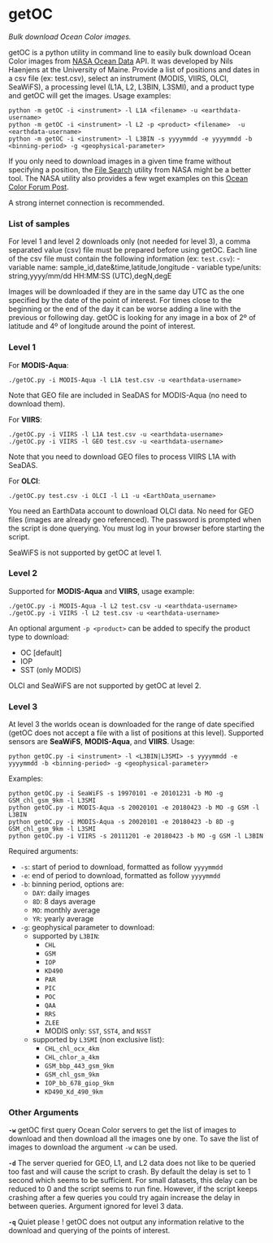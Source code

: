 getOC
=====

_Bulk download Ocean Color images._

getOC is a python utility in command line to easily bulk download Ocean Color images from [NASA Ocean Data](https://oceandata.sci.gsfc.nasa.gov/cgi/getfile/) API. It was developed by Nils Haenjens at the University of Maine. Provide a list of positions and dates in a csv file (ex: test.csv), select an instrument (MODIS, VIIRS, OLCI, SeaWiFS), a processing level (L1A, L2, L3BIN, L3SMI), and a product type and getOC will get the images. Usage examples:

    python -m getOC -i <instrument> -l L1A <filename> -u <earthdata-username>
    python -m getOC -i <instrument> -l L2 -p <product> <filename>  -u <earthdata-username>
    python -m getOC -i <instrument> -l L3BIN -s yyyymmdd -e yyyymmdd -b <binning-period> -g <geophysical-parameter>

If you only need to download images in a given time frame without specifying a position, the [File Search](https://oceandata.sci.gsfc.nasa.gov/api/file_search) utility from NASA might be a better tool. The NASA utility also provides a few wget examples on this [Ocean Color Forum Post](https://oceancolor.gsfc.nasa.gov/forum/oceancolor/topic_show.pl?pid=12520).

A strong internet connection is recommended. 

### List of samples
For level 1 and level 2 downloads only (not needed for level 3), a comma separated value (csv) file must be prepared before using getOC. Each line of the csv file must contain the following information (ex: `test.csv`):
    - variable name: sample_id,date&time,latitude,longitude
    - variable type/units: string,yyyy/mm/dd HH:MM:SS (UTC),degN,degE

Images will be downloaded if they are in the same day UTC as the one specified by the date of the point of interest. For times close to the beginning or the end of the day it can be worse adding a line with the previous or following day. getOC is looking for any image in a box of 2º of latitude and 4º of longitude around the point of interest.

### Level 1
For **MODIS-Aqua**:
   
    ./getOC.py -i MODIS-Aqua -l L1A test.csv -u <earthdata-username>
   
Note that GEO file are included in SeaDAS for MODIS-Aqua (no need to download them).
   
For **VIIRS**:

    ./getOC.py -i VIIRS -l L1A test.csv -u <earthdata-username>
    ./getOC.py -i VIIRS -l GEO test.csv -u <earthdata-username>
    
Note that you need to download GEO files to process VIIRS L1A with SeaDAS.
    
For **OLCI**:
    
    ./getOC.py test.csv -i OLCI -l L1 -u <EarthData_username>
    
You need an EarthData account to download OLCI data. No need for GEO files (images are already geo referenced). The password is prompted when the script is done querying. You must log in your browser before starting the script.

SeaWiFS is not supported by getOC at level 1.


### Level 2
Supported for **MODIS-Aqua** and **VIIRS**, usage example:
   
    ./getOC.py -i MODIS-Aqua -l L2 test.csv -u <earthdata-username>
    ./getOC.py -i VIIRS -l L2 test.csv -u <earthdata-username>
    
An optional argument `-p <product>` can be added to specify the product type to download:
  - OC    [default]
  - IOP
  - SST   (only MODIS)
    
OLCI and SeaWiFS are not supported by getOC at level 2.


### Level 3
At level 3 the worlds ocean is downloaded for the range of date specified (getOC does not accept a file with a list of positions at this level). Supported sensors are **SeaWiFS**, **MODIS-Aqua**, and **VIIRS**. Usage:

    python getOC.py -i <instrument> -l <L3BIN|L3SMI> -s yyyymmdd -e yyyymmdd -b <binning-period> -g <geophysical-parameter>

Examples:

    python getOC.py -i SeaWiFS -s 19970101 -e 20101231 -b MO -g GSM_chl_gsm_9km -l L3SMI
    python getOC.py -i MODIS-Aqua -s 20020101 -e 20180423 -b MO -g GSM -l L3BIN
    python getOC.py -i MODIS-Aqua -s 20020101 -e 20180423 -b 8D -g GSM_chl_gsm_9km -l L3SMI
    python getOC.py -i VIIRS -s 20111201 -e 20180423 -b MO -g GSM -l L3BIN

Required arguments:
  - `-s`: start of period to download, formatted as follow `yyyymmdd`
  - `-e`: end of period to download, formatted as follow `yyyymmdd`
  - `-b`: binning period, options are:
    - `DAY`: daily images
    - `8D`: 8 days average
    - `MO`: monthly average
    - `YR`: yearly average
  - `-g`: geophysical parameter to download:
    - supported by `L3BIN`:
        - `CHL`
        - `GSM`
        - `IOP`
        - `KD490`
        - `PAR`
        - `PIC`
        - `POC`
        - `QAA`
        - `RRS`
        - `ZLEE`
        - MODIS only: `SST`, `SST4`, and `NSST`
    - supported by `L3SMI` (non exclusive list):
        - `CHL_chl_ocx_4km`
        - `CHL_chlor_a_4km`
        - `GSM_bbp_443_gsm_9km`
        - `GSM_chl_gsm_9km`
        - `IOP_bb_678_giop_9km`
        - `KD490_Kd_490_9km`


### Other Arguments
**`-w`**
getOC first query Ocean Color servers to get the list of images to download and then download all the images one by one. To save the list of images to download the argument `-w` can be used.

**`-d`**
The server queried for GEO, L1, and L2 data does not like to be queried too fast and will cause the script to crash. By default the delay is set to 1 second which seems to be sufficient. For small datasets, this delay can be reduced to 0 and the script seems to run fine. However, if the script keeps crashing after a few queries you could try again increase the delay in between queries. Argument ignored for level 3 data.

**`-q`**
Quiet please ! getOC does not output any information relative to the download and querying of the points of interest.


